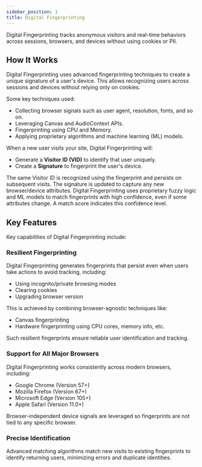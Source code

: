 ```yaml
---
sidebar_position: 1
title: Digital Fingerprinting
---
```


Digital Fingerprinting tracks anonymous visitors and real-time behaviors across sessions, browsers, and devices without using cookies or PII.

## How It Works

Digital Fingerprinting uses advanced fingerprinting techniques to create a unique signature of a user's device. This allows recognizing users across sessions and devices without relying only on cookies.

Some key techniques used:

- Collecting browser signals such as user agent, resolution, fonts, and so on.
- Leveraging Canvas and AudioContext APIs.
- Fingerprinting using CPU and Memory.
- Applying proprietary algorithms and machine learning (ML) models.

When a new user visits your site, Digital Fingerprinting will:

- Generate a **Visitor ID (VID)** to identify that user uniquely.
- Create a **Signature** to fingerprint the user's device.

The same Visitor ID is recognized using the fingerprint and persists on subsequent visits. The signature is updated to capture any new browser/device attributes. Digital Fingerprinting uses proprietary fuzzy logic and ML models to match fingerprints with high confidence, even if some attributes change. A match score indicates this confidence level.

## Key Features

Key capabilities of Digital Fingerprinting include:

### Resilient Fingerprinting

Digital Fingerprinting generates fingerprints that persist even when users take actions to avoid tracking, including:

- Using incognito/private browsing modes
- Clearing cookies
- Upgrading browser version

This is achieved by combining browser-agnostic techniques like:

- Canvas fingerprinting
- Hardware fingerprinting using CPU cores, memory info, etc.

Such resilient fingerprints ensure reliable user identification and tracking.

### Support for All Major Browsers

Digital Fingerprinting works consistently across modern browsers, including:

- Google Chrome (Version 57+)
- Mozilla Firefox (Version 67+)
- Microsoft Edge (Version 105+)
- Apple Safari (Version 11.0+)

Browser-independent device signals are leveraged so fingerprints are not tied to any specific browser.

### Precise Identification

Advanced matching algorithms match new visits to existing fingerprints to identify returning users, minimizing errors and duplicate identities.
